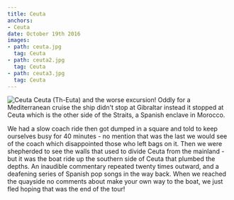 ```yaml
---
title: Ceuta
anchors:
- Ceuta
date: October 19th 2016
images:
- path: ceuta.jpg
  tag: Ceuta
- path: ceuta2.jpg
  tag: Ceuta
- path: ceuta3.jpg
  tag: Ceuta
---
```

![Ceuta](ceuta.jpg)
Ceuta (Th-Euta) and the worse excursion! Oddly for a Mediterranean cruise the ship
didn't stop at Gibraltar instead it stopped at Ceuta which is the other side of the
Straits, a Spanish enclave in Morocco.

We had a slow coach ride then got dumped in a square and
told to keep ourselves busy for 40 minutes - no mention that was the last we would see
of the coach which disappointed those who left bags on it. Then we were shepherded to see
the walls that
used to divide Ceuta from the mainland - but it was the boat ride up the southern side of
Ceuta that plumbed the depths. An inaudible commentary repeated twenty times outward,
and a deafening
series of Spanish pop songs in the way back. When we reached the quayside no
comments about make your own way to
the boat, we just fled hoping that was the end of the tour!
